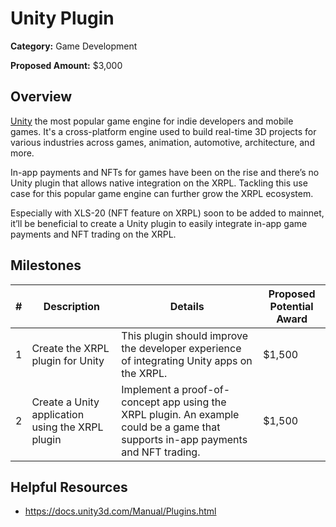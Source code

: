 # Unity Plugin

**Category:** Game Development

**Proposed Amount:** $3,000

## Overview

[Unity](https://www.unity.com/) the most popular game engine for indie developers and mobile games. It's a cross-platform engine used to build real-time 3D projects for various industries across games, animation, automotive, architecture, and more.

In-app payments and NFTs for games have been on the rise and there’s no Unity plugin that allows native integration on the XRPL. Tackling this use case for this popular game engine can further grow the XRPL ecosystem.

Especially with XLS-20 (NFT feature on XRPL) soon to be added to mainnet, it’ll be beneficial to create a Unity plugin to easily integrate in-app game payments and NFT trading on the XRPL.

## Milestones

| # | Description | Details | Proposed Potential Award |
| --- | --- | --- | --- |
| 1 | Create the XRPL plugin for Unity | This plugin should improve the developer experience of integrating Unity apps on the XRPL. | $1,500 |
| 2 | Create a Unity application using the XRPL plugin | Implement a proof-of-concept app using the XRPL plugin. An example could be a game that supports in-app payments and NFT trading. | $1,500 |

## Helpful Resources
- https://docs.unity3d.com/Manual/Plugins.html

